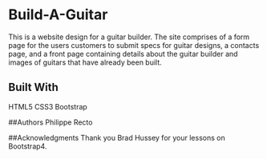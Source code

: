 # Build-A-Guitar
This is a website design for a guitar builder. The site comprises of a form page for the users customers to submit specs for guitar designs, a contacts page, and a front page containing details about the guitar builder and images of guitars that have already been built.

## Built With
HTML5
CSS3
Bootstrap

##Authors
Philippe Recto

##Acknowledgments
Thank you Brad Hussey for your lessons on Bootstrap4.